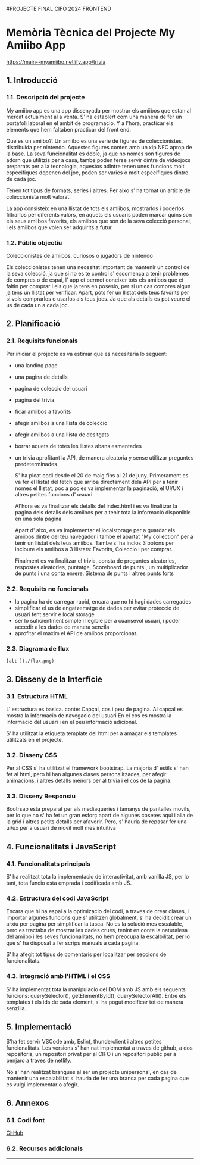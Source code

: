 #PROJECTE FINAL CIFO 2024 FRONTEND
# Memòria Tècnica del Projecte My Amiibo App

<https://main--myamiibo.netlify.app/trivia>

## 1. Introducció

### 1.1. Descripció del projecte
My amiibo app es una app dissenyada per mostrar els amiibos que estan al mercat actualment al a venta. S' ha establert com una manera de fer un portafoli laboral en el ambit de programació. Y a l'hora, practicar els elements que hem faltaben practicar del front end.


Que es un amiibo?:
Un amiibo es una serie de figures de coleccionistes, distribuida per nintendo.  Aquestes figures conten amb un xip NFC aprop de la base. La seva funcionalitat es doble, ja que no nomes son figures de adorn que utilitzis per a casa, tambe poden ferse servir dintre de videojocs preparats per a la tecnologia, aquestos adintre tenen unes funcions molt especifiques depenen del joc, poden ser varies o molt especifiques dintre de cada joc.

Tenen tot tipus de formats, series i altres. Per aixo s' ha tornat un article de coleccionista molt valorat.

La app consisteix en una llistat de tots els amiibos, mostrarlos i poderlos filtrarlos per diferents valors, en aquets els usuaris poden marcar quins son els seus amiibos favorits, els amiibos que son de la seva colecció personal, i els amiibos que volen ser adquirits a futur.

### 1.2. Públic objectiu

Coleccionistes de amiibos, curiosos o jugadors de nintendo 

 Els coleccionistes tenen una necesitat important de mantenir un control de la seva colecció, ja que si no es te control s' escomença a tenir problemes de compres o de espai, l' app et permet coneixer tots els amiibos que et faltin per comprar i els que ja tens en posesio, per si un cas compres algun ja tens un llistat per verificar. Apart, pots fer un llistat dels teus favorits per si vols comprarlos o usarlos als teus jocs. Ja que als detalls es pot veure el us de cada un a cada joc.



## 2. Planificació

### 2.1. Requisits funcionals

Per iniciar el projecte es va estimar que es necesitaria lo seguent:
- una landing page
- una pagina de detalls
- pagina de coleccio del usuari
- pagina del trivia
- ficar amiibos a favorits
- afegir amiibos a una llista de coleccio
- afegir amiibos a una llista de desitgats
- borrar aquets de totes les llistes abans esmentades
- un trivia aprofitant la API, de manera aleatoria y sense utilitzar preguntes predeterminades


   S' ha picat codi desde el 20 de maig fins al 21 de juny. 
    Primerament es va fer el llistat del fetch que arriba directament dela API per a tenir nomes el llistat, poc a poc es va implementar la paginació, el UI/UX i altres petites funcions d' usuari.

    Al'hora es va finalitzar els detalls del index.html i es va finalitzar la pagina dels detalls dels amiibos per a tenir tota la informació disponible en una sola pagina.

    Apart d' aixo, es va implementar el localstorage per a guardar els amiibos dintre del teu navegador i tambe el apartat "My collection" per a tenir un llistat dels teus amiibos. Tambe s' ha inclos 3 botons per incloure els amiibos a 3 llistats: Favorits, Coleccio i per comprar.

    Finalment es va finalitzar el trivia, consta de preguntes aleatories, respostes aleatories, puntatge, Scoreboard de punts , un multiplicador de punts i una conta enrere. Sistema de punts i altres punts forts


### 2.2. Requisits no funcionals
- la pagina ha de carregar rapid, encara que no hi hagi dades carregades
- simplificar el us de engatzematge de dades per evitar proteccio de usuari fent servir e local storage
- ser lo suficientment simple i llegible per a cuansevol usuari, i poder accedir a les dades de manera senzila
- aprofitar el maxim el API de amiibos proporcionat.


### 2.3. Diagrama de flux

 	[alt ](./flux.png)

## 3. Disseny de la Interfície

### 3.1. Estructura HTML
L' estructura es basica.
conte: Capçal, cos i peu de pagina.
Al capçal es mostra la informacio de navegacio del usuari
En el cos es mostra la informacio del usuari
i en el peu informació adicional.

S' ha utilitzat la etiqueta template del html per a amagar els templates utilitzats en el projecte.

### 3.2. Disseny CSS
Per al CSS s' ha utilitzat el framework bootstrap.
La majoria d' estils s' han fet al html,
pero hi han algunes clases personalitzades, per afegir animacions, i altres detalls menors per al trivia i el cos de la pagina.


### 3.3. Disseny Responsiu
Bootrsap esta preparat per als mediaqueries i tamanys de pantalles movils, per lo que no s' ha fet un gran esforç apart de algunes cosetes aqui i alla de la grid i altres petits detalls per afavorir.
Pero, s' hauria de repasar fer una ui/ux per a usuari de movil molt mes intuitiva

## 4. Funcionalitats i JavaScript

### 4.1. Funcionalitats principals
S' ha realitzat tota la implementacio de interactivitat, amb vanilla JS, per lo tant, tota funcio esta 
emprada i codificada amb JS.

### 4.2. Estructura del codi JavaScript

Encara que hi ha espai a la optimizacio del codi, a traves de crear clases, i importar algunes funcions que s' utilitzen globalment, s' ha decidit crear un arxiu per pagina per simplificar la tasca. No es la solució mes escalable, pero es tractaba de mostrar les dades crues, tenint en conte la naturalesa del amiibo i les seves funcionalitats, no hem preocupa la escalbilitat, per lo que s' ha disposat a fer scrips manuals a cada pagina.

S' ha afegit tot tipus de comentaris per localitzar per seccions de funcionalitats. 

### 4.3. Integració amb l'HTML i el CSS
S' ha implementat tota la manipulacio del DOM amb JS amb els seguents funcions: querySelector(), getElementById(), querySelectorAll(). Entre els templates i els ids de cada element, s' ha pogut modificar tot de manera senzilla.

## 5. Implementació

S'ha  fet servir VSCode amb, Eslint, thunderclient i altres petites funcionalitats.
Les versions s' han nat implementat a traves de github, a dos repositoris, un repositori privat per al CIFO
i un repositori public per a penjaro a traves de netlify.

No s' han realitzat branques al ser un projecte unipersonal, en cas de mantenir una escalabilitat s' hauria de fer una branca per cada pagina que es vulgi implementar o afegir.

## 6. Annexos

### 6.1. Codi font
[GitHub](https://github.com/MCorbalanF/myAmiibo)

### 6.2. Recursos addicionals
-----------
